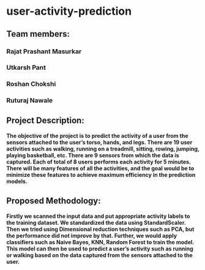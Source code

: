 # user-activity-prediction

## Team members:
### Rajat Prashant Masurkar
### Utkarsh Pant
### Roshan Chokshi
### Ruturaj Nawale

## Project Description:
#### The objective of the project is to predict the activity of a user from the sensors attached to the user’s torso, hands, and legs. There are 19 user activities such as walking, running on a treadmill, sitting, rowing, jumping, playing basketball, etc. There are 9 sensors from which the data is captured. Each of total of 8 users performs each activity for 5 minutes. There will be many features of all the activities, and the goal would be to minimize these features to achieve maximum efficiency in the prediction models.

## Proposed Methodology:
#### Firstly we scanned the input data and put appropriate activity labels to the training dataset. We standardized the data using StandardScaler. Then we tried using Dimensional reduction techniques such as PCA, but the performance did not improve by that. Further, we would apply classifiers such as Naive Bayes, KNN, Random Forest to train the model. This model can then be used to predict a user’s activity such as running or walking based on the data captured from the sensors attached to the user.
